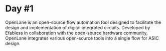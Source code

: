 
# Day #1
OpenLane is an open-source flow automation tool designed to facilitate the design and implementation of digital integrated circuits. Developed by Efabless in collaboration with the open-source hardware community, OpenLane integrates various open-source tools into a single flow for ASIC design.

